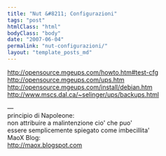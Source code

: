 ```yaml
---
title: "Nut &#8211; Configurazioni"
tags: "post"
htmlClass: "html"
bodyClass: "body"
date: "2007-06-04"
permalink: "nut-configurazioni/"
layout: "template_posts_md"
---
```

<p><a href="http://opensource.mgeups.com/howto.htm#test-cfg">http://opensource.mgeups.com/howto.htm#test-cfg</a><br /><a href="http://opensource.mgeups.com/ups.htm">http://opensource.mgeups.com/ups.htm</a><br /><a href="http://opensource.mgeups.com/install/debian.htm">http://opensource.mgeups.com/install/debian.htm</a><br /><a href="http://www.mscs.dal.ca/~selinger/ups/backups.html">http://www.mscs.dal.ca/~selinger/ups/backups.html</a></p>
<p>&#8212;<br />principio di Napoleone:<br />non attribuire a malintenzione cio&#39; che puo&#39;<br />essere semplicemente spiegato come imbecillita&#39;<br />MaoX Blog:<br /><a href="http://maox.blogspot.com">http://maox.blogspot.com</a></p>
